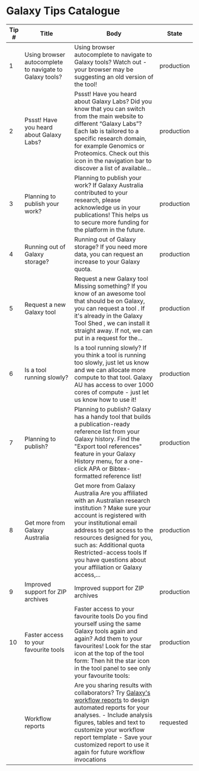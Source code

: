 # Galaxy Tips Catalogue

| Tip # | Title | Body | State |
|-------|-------|------|-------|
| 1 | Using browser autocomplete to navigate to Galaxy tools? | Using browser autocomplete to navigate to Galaxy tools? Watch out - your browser may be suggesting an old version of the tool! | production |
| 2 | Pssst! Have you heard about Galaxy Labs? | Pssst! Have you heard about Galaxy Labs? Did you know that you can switch from the main website to different “Galaxy Labs”? Each lab is tailored to a specific research domain, for example Genomics or Proteomics. Check out this icon in the navigation bar to discover a list of available... | production |
| 3 | Planning to publish your work? | Planning to publish your work? If Galaxy Australia contributed to your research, please acknowledge us in your publications! This helps us to secure more funding for the platform in the future. | production |
| 4 | Running out of Galaxy storage? | Running out of Galaxy storage? If you need more data, you can request an increase to your Galaxy quota. | production |
| 5 | Request a new Galaxy tool | Request a new Galaxy tool Missing something? If you know of an awesome tool that should be on Galaxy, you can request a tool . If it's already in the Galaxy Tool Shed , we can install it straight away. If not, we can put in a request for the... | production |
| 6 | Is a tool running slowly? | Is a tool running slowly? If you think a tool is running too slowly, just let us know and we can allocate more compute to that tool. Galaxy AU has access to over 1000 cores of compute - just let us know how to use it! | production |
| 7 | Planning to publish? | Planning to publish? Galaxy has a handy tool that builds a publication-ready reference list from your Galaxy history. Find the "Export tool references" feature in your Galaxy History menu, for a one-click APA or Bibtex-formatted reference list! | production |
| 8 | Get more from Galaxy Australia | Get more from Galaxy Australia Are you affiliated with an Australian research institution ? Make sure your account is registered with your institutional email address to get access to the resources designed for you, such as: Additional quota Restricted-access tools If you have questions about your affiliation or Galaxy access,... | production |
| 9 | Improved support for ZIP archives | Improved support for ZIP archives | production |
| 10 | Faster access to your favourite tools | Faster access to your favourite tools Do you find yourself using the same Galaxy tools again and again? Add them to your favourites! Look for the star icon at the top of the tool form: Then hit the star icon in the tool panel to see only your favourite tools: | production |
|  | Workflow reports | Are you sharing results with collaborators? Try [Galaxy's workflow reports](https://training.galaxyproject.org/training-material/topics/galaxy-interface/tutorials/workflow-reports/tutorial.html) to design automated reports for your analyses. - Include analysis figures, tables and text to customize your workflow report template - Save your customized report to use it again for future workflow invocations | requested |
